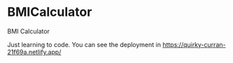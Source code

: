 # BMICalculator
BMI Calculator 

Just learning to code.
You can see the deployment in 
https://quirky-curran-21f69a.netlify.app/
